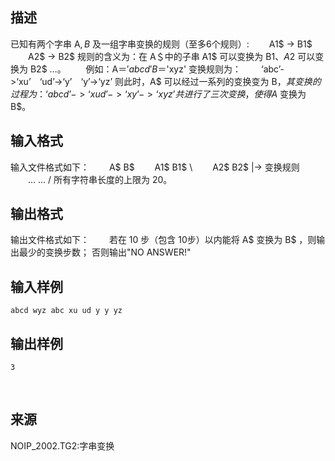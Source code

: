 ## 描述

已知有两个字串 A$, B$ 及一组字串变换的规则（至多6个规则）: 　　A1$ -> B1$ 　　A2$ -> B2$ 规则的含义为：在 A＄中的子串 A1$ 可以变换为 B1$、A2$ 可以变换为 B2$ …。 　　例如：A$＝'abcd'　B$＝'xyz' 变换规则为： 　　‘abc’->‘xu’　‘ud’->‘y’　‘y’->‘yz’ 则此时，A$ 可以经过一系列的变换变为 B$，其变换的过程为： 　　‘abcd’->‘xud’->‘xy’->‘xyz’ 共进行了三次变换，使得 A$ 变换为B$。 

## 输入格式

输入文件格式如下： 　　A$ B$ 　　A1$ B1$ \ 　　A2$ B2$ |-> 变换规则 　　... ... / 所有字符串长度的上限为 20。

## 输出格式

输出文件格式如下： 　　若在 10 步（包含 10步）以内能将 A$ 变换为 B$ ，则输出最少的变换步数； 否则输出"NO ANSWER!" 

## 输入样例

```plaintext
abcd wyz abc xu ud y y yz 
```

## 输出样例

```plaintext
3
```



 

## 来源

NOIP_2002.TG2:字串变换

